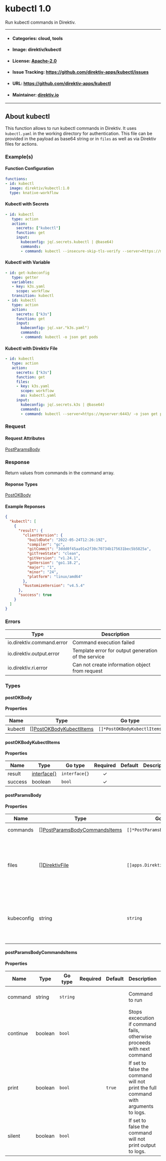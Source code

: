 
# kubectl 1.0

Run kubectl commands in Direktiv.

---
- #### Categories: cloud, tools
- #### Image: direktiv/kubectl 
- #### License: [Apache-2.0](https://www.apache.org/licenses/LICENSE-2.0)
- #### Issue Tracking: https://github.com/direktiv-apps/kubectl/issues
- #### URL: https://github.com/direktiv-apps/kubectl
- #### Maintainer: [direktiv.io](https://www.direktiv.io)
---

## About kubectl

This function allows to run kubectl commands in Direktiv. It uses `kubectl.yaml` in the working directory for authentication.
This file can be provided in the payload as base64 string or in `files` as well as via Direktiv files for actions.

### Example(s)
  #### Function Configuration
  ```yaml
  functions:
  - id: kubectl
    image: direktiv/kubectl:1.0
    type: knative-workflow
  ```
   #### Kubectl with Secrets
   ```yaml
   - id: kubectl 
      type: action
      action:
        secrets: ["kubectl"]
        function: get
        input: 
          kubeconfig: jq(.secrets.kubectl | @base64)
          commands:
          - command: kubectl --insecure-skip-tls-verify --server=https://myserver:6443/ -o json get pods
   ```
   #### Kubectl with Variable
   ```yaml
   - id: get-kubeconfig
      type: getter
      variables:
      - key: k3s.yaml
        scope: workflow
      transition: kubectl
    - id: kubectl 
      type: action
      action:
        secrets: ["k3s"]
        function: get
        input: 
          kubeconfig: jq(.var."k3s.yaml")
          commands:
          - command: kubectl -o json get pods
   ```
   #### Kubectl with Direktiv File
   ```yaml
   - id: kubectl 
      type: action
      action:
        secrets: ["k3s"]
        function: get
        files:
        - key: k3s.yaml
          scope: workflow
          as: kubectl.yaml
        input: 
          kubeconfig: jq(.secrets.k3s | @base64)
          commands:
          - command: kubectl --server=https://myserver:6443/ -o json get pods
   ```

### Request



#### Request Attributes
[PostParamsBody](#post-params-body)

### Response
  Return values from commands in the command array.
#### Reponse Types
    
  

[PostOKBody](#post-o-k-body)
#### Example Reponses
    
```json
{
  "kubectl": [
    {
      "result": {
        "clientVersion": {
          "buildDate": "2022-05-24T12:26:19Z",
          "compiler": "gc",
          "gitCommit": "3ddd0f45aa91e2f30c70734b175631bec5b5825a",
          "gitTreeState": "clean",
          "gitVersion": "v1.24.1",
          "goVersion": "go1.18.2",
          "major": "1",
          "minor": "24",
          "platform": "linux/amd64"
        },
        "kustomizeVersion": "v4.5.4"
      },
      "success": true
    }
  ]
}
```

### Errors
| Type | Description
|------|---------|
| io.direktiv.command.error | Command execution failed |
| io.direktiv.output.error | Template error for output generation of the service |
| io.direktiv.ri.error | Can not create information object from request |


### Types
#### <span id="post-o-k-body"></span> postOKBody

  



**Properties**

| Name | Type | Go type | Required | Default | Description | Example |
|------|------|---------|:--------:| ------- |-------------|---------|
| kubectl | [][PostOKBodyKubectlItems](#post-o-k-body-kubectl-items)| `[]*PostOKBodyKubectlItems` |  | |  |  |


#### <span id="post-o-k-body-kubectl-items"></span> postOKBodyKubectlItems

  



**Properties**

| Name | Type | Go type | Required | Default | Description | Example |
|------|------|---------|:--------:| ------- |-------------|---------|
| result | [interface{}](#interface)| `interface{}` | ✓ | |  |  |
| success | boolean| `bool` | ✓ | |  |  |


#### <span id="post-params-body"></span> postParamsBody

  



**Properties**

| Name | Type | Go type | Required | Default | Description | Example |
|------|------|---------|:--------:| ------- |-------------|---------|
| commands | [][PostParamsBodyCommandsItems](#post-params-body-commands-items)| `[]*PostParamsBodyCommandsItems` |  | | Array of commands. |  |
| files | [][DirektivFile](#direktiv-file)| `[]apps.DirektivFile` |  | | File to create before running commands. This can include a `kubectl.yaml` file from secrets. |  |
| kubeconfig | string| `string` |  | | Base64 kubectl.yaml file. If not set `kubectl.yaml` will be used. This can be provided via Direktiv files. | `tLS0tCk1IY0NBUUVFSUlQN...Fa0luUW1ZbGovY0lIbjQwakZ1eUUxe` |


#### <span id="post-params-body-commands-items"></span> postParamsBodyCommandsItems

  



**Properties**

| Name | Type | Go type | Required | Default | Description | Example |
|------|------|---------|:--------:| ------- |-------------|---------|
| command | string| `string` |  | | Command to run | `kubectl version --client=true -o json` |
| continue | boolean| `bool` |  | | Stops excecution if command fails, otherwise proceeds with next command |  |
| print | boolean| `bool` |  | `true`| If set to false the command will not print the full command with arguments to logs. |  |
| silent | boolean| `bool` |  | | If set to false the command will not print output to logs. |  |

 
